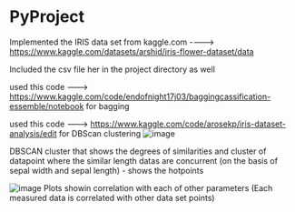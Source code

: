 # PyProject
Implemented the IRIS data set from kaggle.com ----> https://www.kaggle.com/datasets/arshid/iris-flower-dataset/data

Included the csv file her in the project directory as well

used this code ---> https://www.kaggle.com/code/endofnight17j03/baggingcassification-essemble/notebook for bagging

used this code ---> https://www.kaggle.com/code/arosekp/iris-dataset-analysis/edit for DBScan clustering
![image](https://github.com/padhs/PyProject/assets/68847066/a6273b6e-89da-44d3-a558-7bac34faa660)

DBSCAN cluster that shows the degrees of similarities and cluster of datapoint where the similar length datas are concurrent (on the basis of sepal width and sepal length) - shows the hotpoints

![image](https://github.com/padhs/PyProject/assets/68847066/2a10bbb6-6cc5-4f77-8130-b125ec97bb7d)
Plots showin correlation with each of other parameters (Each measured data is correlated with other data set points)
